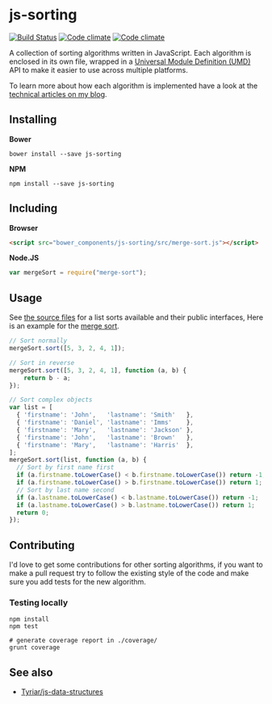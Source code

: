 # js-sorting

[![Build Status](https://secure.travis-ci.org/Tyriar/js-sorting.png)](http://travis-ci.org/Tyriar/js-sorting)
[![Code climate](https://codeclimate.com/github/Tyriar/js-sorting.png)](https://codeclimate.com/github/Tyriar/js-sorting)
[![Code climate](https://codeclimate.com/github/Tyriar/js-sorting/coverage.png)](https://codeclimate.com/github/Tyriar/js-sorting)

A collection of sorting algorithms written in JavaScript. Each algorithm is enclosed in its own file, wrapped in a [Universal Module Definition (UMD)][1] API to make it easier to use across multiple platforms.

To learn more about how each algorithm is implemented have a look at the [technical articles on my blog][2].

## Installing

**Bower**

```
bower install --save js-sorting
```

**NPM**

```
npm install --save js-sorting
```

## Including

**Browser**

```html
<script src="bower_components/js-sorting/src/merge-sort.js"></script>
```

**Node.JS**

```javascript
var mergeSort = require("merge-sort");
```

## Usage

See [the source files][4] for a list sorts available and their public interfaces, Here is an example for the [merge sort][5].

```javascript
// Sort normally
mergeSort.sort([5, 3, 2, 4, 1]);

// Sort in reverse
mergeSort.sort([5, 3, 2, 4, 1], function (a, b) {
    return b - a;
});

// Sort complex objects
var list = [
  { 'firstname': 'John',   'lastname': 'Smith'   },
  { 'firstname': 'Daniel', 'lastname': 'Imms'    },
  { 'firstname': 'Mary',   'lastname': 'Jackson' },
  { 'firstname': 'John',   'lastname': 'Brown'   },
  { 'firstname': 'Mary',   'lastname': 'Harris'  },
];
mergeSort.sort(list, function (a, b) {
  // Sort by first name first
  if (a.firstname.toLowerCase() < b.firstname.toLowerCase()) return -1;
  if (a.firstname.toLowerCase() > b.firstname.toLowerCase()) return 1;
  // Sort by last name second
  if (a.lastname.toLowerCase() < b.lastname.toLowerCase()) return -1;
  if (a.lastname.toLowerCase() > b.lastname.toLowerCase()) return 1;
  return 0;
});
```

## Contributing

I'd love to get some contributions for other sorting algorithms, if you want to make a pull request try to follow the existing style of the code and make sure you add tests for the new algorithm.

### Testing locally

```
npm install
npm test

# generate coverage report in ./coverage/
grunt coverage
```

## See also

* [Tyriar/js-data-structures][3]



[1]: https://github.com/umdjs/umd/blob/master/returnExportsGlobal.js
[2]: http://www.growingwiththeweb.com/p/explore.html?t=Sorting
[3]: https://github.com/Tyriar/js-data-structures
[4]: https://github.com/Tyriar/js-sorting/tree/master/src
[5]: https://github.com/Tyriar/js-sorting/blob/master/src/merge-sort.js
